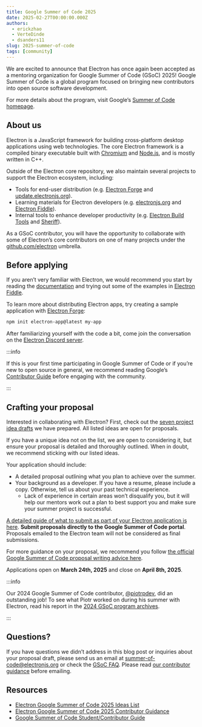 ```yaml
---
title: Google Summer of Code 2025
date: 2025-02-27T00:00:00.000Z
authors:
  - erickzhao
  - VerteDinde
  - dsanders11
slug: 2025-summer-of-code
tags: [community]
---
```


We are excited to announce that Electron has once again been accepted as a mentoring organization for Google Summer of Code (GSoC) 2025! Google Summer of Code is a global
program focused on bringing new contributors into open source software development.

For more details about the program, visit Google’s [Summer of Code homepage](https://summerofcode.withgoogle.com/).

## About us

Electron is a JavaScript framework for building cross-platform desktop applications using
web technologies. The core Electron framework is a compiled binary executable built with
[Chromium](https://chromium.org/) and [Node.js](https://nodejs.org/), and is mostly written in C++.

Outside of the Electron core repository, we also maintain several projects to support the Electron ecosystem, including:

- Tools for end-user distribution (e.g. [Electron Forge](https://www.electronforge.io/)
  and [update.electronjs.org](https://github.com/electron/update.electronjs.org)).
- Learning materials for Electron developers (e.g. [electronjs.org](https://electronjs.org)
  and [Electron Fiddle](https://github.com/electron/fiddle)).
- Internal tools to enhance developer productivity (e.g. [Electron Build Tools](https://github.com/electron/build-tools)
  and [Sheriff](https://github.com/electron/sheriff)).

As a GSoC contributor, you will have the opportunity to collaborate with some of Electron’s core contributors
on one of many projects under the [github.com/electron](https://github.com/electron) umbrella.

## Before applying

If you aren’t very familiar with Electron, we would recommend you start by reading the
[documentation](https://electronjs.org/docs/latest) and trying out some of the examples in [Electron Fiddle](https://electronjs.org/fiddle).

To learn more about distributing Electron apps, try creating a sample application with [Electron Forge](https://www.electronforge.io/):

```bash
npm init electron-app@latest my-app
```

After familiarizing yourself with the code a bit, come join the conversation on the
[Electron Discord server](https://discord.gg/electronjs).

:::info

If this is your first time participating in Google Summer of Code or if you’re new to open source in general,
we recommend reading Google’s [Contributor Guide](https://google.github.io/gsocguides/student/) before engaging with the community.

:::

## Crafting your proposal

Interested in collaborating with Electron? First, check out the [seven project idea drafts](https://electronhq.notion.site/Electron-Google-Summer-of-Code-2025-Ideas-List-1851459d1bd1811894dad8b48a68596d) we have prepared. All listed ideas are open for proposals.

If you have a unique idea not on the list, we are open to considering it, but ensure your proposal is detailed and thoroughly outlined. When in doubt, we recommend sticking with our listed ideas.

Your application should include:

- A detailed proposal outlining what you plan to achieve over the summer.
- Your background as a developer. If you have a resume, please include a copy. Otherwise, tell us about your past technical experience.
  - Lack of experience in certain areas won’t disqualify you, but it will help our mentors work out a plan to best support you and make sure your summer project is successful.

[A detailed guide of what to submit as part of your Electron application is here](https://electronhq.notion.site/Electron-Google-Summer-of-Code-2025-Contributor-Guidance-1851459d1bd181ac8004ecb9e031b368). **Submit proposals directly to the Google Summer of Code portal**. Proposals emailed to the Electron team will not be considered as final submissions.

For more guidance on your proposal, we recommend you follow [the official Google Summer of Code proposal writing advice here](https://google.github.io/gsocguides/student/writing-a-proposal).

Applications open on **March 24th, 2025** and close on **April 8th, 2025**.

:::info

Our 2024 Google Summer of Code contributor, [@piotrpdev](https://github.com/piotrpdev),
did an outstanding job! To see what Piotr worked on during his summer with Electron, read his report in the [2024 GSoC program archives](https://summerofcode.withgoogle.com/archive/2024/organizations/electron).

:::

## Questions?

If you have questions we didn’t address in this blog post or inquiries about your proposal draft,
please send us an email at [summer-of-code@electronjs.org](mailto:summer-of-code@electronjs.org) or check the [GSoC FAQ](https://developers.google.com/open-source/gsoc/faq). Please read [our contributor guidance](https://electronhq.notion.site/Electron-Google-Summer-of-Code-2025-Contributor-Guidance-1851459d1bd181ac8004ecb9e031b368) before emailing.

## Resources

- [Electron Google Summer of Code 2025 Ideas List](https://electronhq.notion.site/Electron-Google-Summer-of-Code-2025-Ideas-List-1851459d1bd1811894dad8b48a68596d)
- [Electron Google Summer of Code 2025 Contributor Guidance](https://electronhq.notion.site/Electron-Google-Summer-of-Code-2025-Contributor-Guidance-1851459d1bd181ac8004ecb9e031b368)
- [Google Summer of Code Student/Contributor Guide](https://google.github.io/gsocguides/student/)
